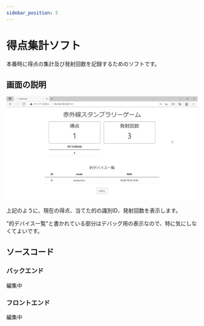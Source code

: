 ```yaml
---
sidebar_position: 5
---
```


# 得点集計ソフト

本番時に得点の集計及び発射回数を記録するためのソフトです。

## 画面の説明

![得点集計ソフト](/img/syateki/score.png)

上記のように、現在の得点、当てた的の識別ID、発射回数を表示します。

"的デバイス一覧"と書かれている部分はデバッグ用の表示なので、特に気にしなくてよいです。

## ソースコード

### バックエンド

編集中

### フロントエンド

編集中
